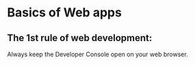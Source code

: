 # Basics of Web apps

## The 1st rule of web development: 
Always keep the Developer Console open on your web browser.